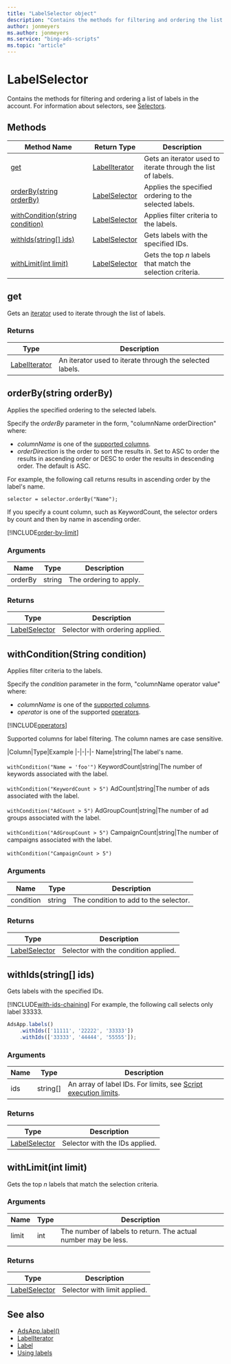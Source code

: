 ```yaml
---
title: "LabelSelector object"
description: "Contains the methods for filtering and ordering the list of labels to return."
author: jonmeyers
ms.author: jonmeyers
ms.service: "bing-ads-scripts"
ms.topic: "article"
---
```


# LabelSelector

Contains the methods for filtering and ordering a list of labels in the account. For information about selectors, see [Selectors](../concepts/selectors.md).


## Methods
|Method Name|Return Type|Description|
|-|-|-
[get](#get)|[LabelIterator](./LabelIterator.md)|Gets an iterator used to iterate through the list of labels.
[orderBy(string orderBy)](#orderby-string-orderby-)|[LabelSelector](./LabelSelector.md)|Applies the specified ordering to the selected labels.
[withCondition(string condition)](#withcondition-string-condition-)|[LabelSelector](./LabelSelector.md)|Applies filter criteria to the labels.
[withIds(string[] ids)](#withids-string-ids-)|[LabelSelector](./LabelSelector.md)|Gets labels with the specified IDs.
[withLimit(int limit)](#withlimit-int-limit-)|[LabelSelector](./LabelSelector.md)|Gets the top *n* labels that match the selection criteria.


## <a name="get"></a>get
Gets an [iterator](../concepts/iterators.md) used to iterate through the list of labels.

### Returns
|Type|Description|
|-|-
[LabelIterator](./LabelIterator.md)|An iterator used to iterate through the selected labels.


## <a name="orderby-string-orderby-"></a>orderBy(string orderBy)
Applies the specified ordering to the selected labels.

Specify the *orderBy* parameter in the form, "columnName orderDirection" where:

- *columnName* is one of the [supported columns](#supported-label-columns).
- *orderDirection* is the order to sort the results in. Set to ASC to order the results in ascending order or DESC to order the results in descending order. The default is ASC.

For example, the following call returns results in ascending order by the label's name.

`selector = selector.orderBy("Name");`

If you specify a count column, such as KeywordCount, the selector orders by count and then by name in ascending order.

[!INCLUDE[order-by-limit](../includes/order-by-limit.md)]

### Arguments
|Name|Type|Description|
|-|-|-
orderBy|string|The ordering to apply.

### Returns
|Type|Description|
|-|-
[LabelSelector](./LabelSelector.md)|Selector with ordering applied.


## <a name="withcondition-string-condition-"></a>withCondition(String condition)
Applies filter criteria to the labels. 

Specify the *condition* parameter in the form, "columnName operator value" where: 

- *columnName* is one of the [supported columns](#supported-label-columns). 
- *operator* is one of the supported [operators](#operators).

[!INCLUDE[operators](../includes/operators.md)]

<a name="supported-label-columns"></a>
Supported columns for label filtering. The column names are case sensitive.

|Column|Type|Example
|-|-|-|-
Name|string|The label's name.<br /><br />`withCondition("Name = 'foo'")`
KeywordCount|string|The number of keywords associated with the label.<br /><br />`withCondition("KeywordCount > 5")`
AdCount|string|The number of ads associated with the label.<br /><br />`withCondition("AdCount > 5")`
AdGroupCount|string|The number of ad groups associated with the label.<br /><br />`withCondition("AdGroupCount > 5")`
CampaignCount|string|The number of campaigns associated with the label.<br /><br />`withCondition("CampaignCount > 5")`

### Arguments
|Name|Type|Description|
|-|-|-
condition|string|The condition to add to the selector.

### Returns
|Type|Description|
|-|-
[LabelSelector](./LabelSelector.md)|Selector with the condition applied.


## <a name="withids-string-ids-"></a>withIds(string[] ids)
Gets labels with the specified IDs.

[!INCLUDE[with-ids-chaining](../includes/with-ids-chaining.md)] For example, the following call selects only label 33333.

```javascript
AdsApp.labels()
    .withIds(['11111', '22222', '33333'])
    .withIds(['33333', '44444', '55555']);
```

### Arguments
|Name|Type|Description|
|-|-|-
ids|string[]|An array of label IDs. For limits, see [Script execution limits](../concepts/execution-limits.md).

### Returns
|Type|Description|
|-|-
[LabelSelector](./LabelSelector.md)|Selector with the IDs applied.

## <a name="withlimit-int-limit-"></a>withLimit(int limit)
Gets the top *n* labels that match the selection criteria.

### Arguments
|Name|Type|Description|
|-|-|-
limit|int|The number of labels to return. The actual number may be less.

### Returns
|Type|Description|
|-|-
[LabelSelector](./LabelSelector.md)|Selector with limit applied.



## See also

- [AdsApp.label()](AdsApp.md)
- [LabelIterator](./LabelIterator.md)
- [Label](./Label.md)
- [Using labels](../examples/labels.md)

